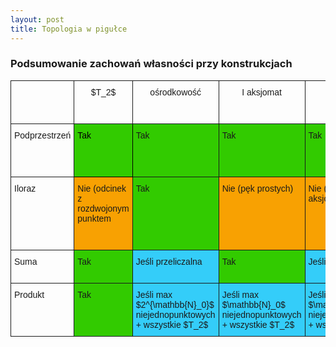 ```yaml
---
layout: post
title: Topologia w pigułce
---
```


### Podsumowanie zachowań własności przy konstrukcjach 

<meta charset="utf-8" /> 
<style TYPE="text/css">
code.has-jax {font: inherit; font-size: 100%; background: inherit; border: inherit;}
</style>
<!-- From https://stackoverflow.com/a/12979200 -->
<script type="text/x-mathjax-config">

MathJax.Hub.Config({
    tex2jax: {
        inlineMath: [['$','$'], ['\\(','\\)']],
        skipTags: ['script', 'noscript', 'style', 'textarea', 'pre'] // removed 'code' entry
    }
});
MathJax.Hub.Queue(function() {
    var all = MathJax.Hub.getAllJax(), i;
    for(i = 0; all.length > i; i += 1) {
        all[i].SourceElement().parentNode.className += ' has-jax';
    }
});
</script>
<script type="text/javascript" src="http://cdn.mathjax.org/mathjax/latest/MathJax.js?config=TeX-AMS-MML_HTMLorMML"></script>


<style type="text/css">
.tg  {border-collapse:collapse;border-spacing:0;}
.tg td{font-family:Arial, sans-serif;font-size:14px;padding:10px 5px;border-style:solid;border-width:1px;overflow:hidden;word-break:normal;}
.tg th{font-family:Arial, sans-serif;font-size:14px;font-weight:normal;padding:10px 5px;border-style:solid;border-width:1px;overflow:hidden;word-break:normal;}
.tg .tg-baqh{text-align:center;vertical-align:top}
.tg .tg-s31i{background-color:#32cb00;color:#000000;vertical-align:top}
.tg .tg-nvd0{background-color:#f8a102;vertical-align:top}
.tg .tg-yw4l{vertical-align:top}
.tg .tg-y0xi{background-color:#32cb00;vertical-align:top}
.tg .tg-ufe5{background-color:#34cdf9;vertical-align:top}
</style>
<table class="tg">
  <tr>
    <th class="tg-baqh"></th>
    <th class="tg-yw4l">$T_2$</th>
    <th class="tg-yw4l">ośrodkowość</th>
    <th class="tg-yw4l">I aksjomat</th>
    <th class="tg-yw4l">II aksjomat</th>
    <th class="tg-yw4l">metryzowalność</th>
    <th class="tg-yw4l">spójność</th>
    <th class="tg-yw4l">łukowa spójność</th>
    <th class="tg-yw4l">lokalna spójność</th>
    <th class="tg-yw4l">lokalna łukowa spójność</th>
    <th class="tg-yw4l">zwartość</th>
    <th class="tg-yw4l">lokalna zwartość</th>
    <th class="tg-yw4l">zupełność</th>
  </tr>
  <tr>
    <td class="tg-yw4l">Podprzestrzeń</td>
    <td class="tg-s31i">Tak</td>
    <td class="tg-y0xi">Tak</td>
    <td class="tg-y0xi">Tak</td>
    <td class="tg-y0xi">Tak</td>
    <td class="tg-y0xi">Tak</td>
    <td class="tg-nvd0">Nie</td>
    <td class="tg-nvd0">Nie</td>
    <td class="tg-y0xi">Tak</td>
    <td class="tg-nvd0">Nie</td>
    <td class="tg-ufe5">jeśli domknięta</td>
    <td class="tg-ufe5">jeśli przecięcie otwartego z domkniętym</td>
    <td class="tg-ufe5">jeśli domknięta</td>
  </tr>
  <tr>
    <td class="tg-yw4l">Iloraz</td>
    <td class="tg-nvd0">Nie (odcinek z rozdwojonym punktem</td>
    <td class="tg-y0xi">Tak</td>
    <td class="tg-nvd0">Nie (pęk prostych)</td>
    <td class="tg-nvd0">Nie (bo nie I aksjomat)</td>
    <td class="tg-nvd0">Nie (bo nie $T_2$)</td>
    <td class="tg-y0xi">Tak</td>
    <td class="tg-y0xi">Tak</td>
    <td class="tg-y0xi">Tak</td>
    <td class="tg-y0xi">Tak</td>
    <td class="tg-ufe5">Jeśli $T_2$</td>
    <td class="tg-nvd0">Nie (tak, jeśli zgniatamy w punkt zbiór domknięty)</td>
    <td class="tg-nvd0">Nie (bo nie metryzowalna)</td>
  </tr>
  <tr>
    <td class="tg-yw4l">Suma</td>
    <td class="tg-y0xi">Tak</td>
    <td class="tg-ufe5">Jeśli przeliczalna</td>
    <td class="tg-y0xi">Tak</td>
    <td class="tg-ufe5">Jeśli przeliczalna</td>
    <td class="tg-y0xi">Tak (po obcięciu)</td>
    <td class="tg-nvd0">Nie</td>
    <td class="tg-nvd0">Nie</td>
    <td class="tg-y0xi">Tak</td>
    <td class="tg-y0xi">Tak</td>
    <td class="tg-ufe5">Jeśli skończona</td>
    <td class="tg-y0xi">Tak</td>
    <td class="tg-y0xi">Tak</td>
  </tr>
  <tr>
    <td class="tg-yw4l">Produkt</td>
    <td class="tg-y0xi">Tak</td>
    <td class="tg-ufe5">Jeśli max $2^{\mathbb{N}_0}$ niejednopunktowych + wszystkie $T_2$</td>
    <td class="tg-ufe5">Jeśli max $\mathbb{N}_0$ niejednopunktowych + wszystkie $T_2$</td>
    <td class="tg-ufe5">Jeśli max $\mathbb{N}_0$ niejednopunktowych + wszystkie $T_2$</td>
    <td class="tg-ufe5">Jeśli przeliczalny (po obcięciu)</td>
    <td class="tg-y0xi">Tak (domknięcie spójne)</td>
    <td class="tg-y0xi">Tak (domknięcie nie musi być)</td>
    <td class="tg-y0xi">Tak</td>
    <td class="tg-y0xi">Tak</td>
    <td class="tg-y0xi">Tak</td>
    <td class="tg-ufe5">Jeśli tylko skończenie wiele niezwartych</td>
    <td class="tg-ufe5">Jeśli przeliczalny</td>
  </tr>
</table>
